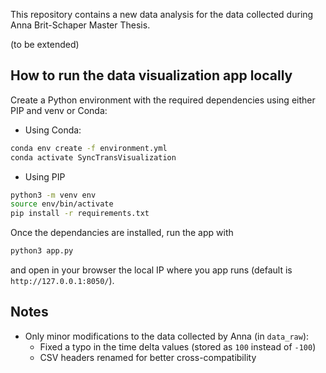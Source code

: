 This repository contains a new data analysis for the data collected during Anna Brit-Schaper Master Thesis.

(to be extended)

## How to run the data visualization app locally
Create a Python environment with the required dependencies using either PIP and venv or Conda:

- Using Conda:
```bash
conda env create -f environment.yml
conda activate SyncTransVisualization
```
- Using PIP
```bash
python3 -m venv env
source env/bin/activate
pip install -r requirements.txt
```

Once the dependancies are installed, run the app with
```bash
python3 app.py
```
and open in your browser the local IP where you app runs (default is `http://127.0.0.1:8050/`).

## Notes
- Only minor modifications to the data collected by Anna (in `data_raw`):
  - Fixed a typo in the time delta values (stored as `100` instead of `-100`)
  - CSV headers renamed for better cross-compatibility
